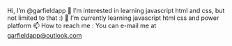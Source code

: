  Hi, I’m @garfieldapp
👀 I’m interested in learning javascript html and css, but not limited to that :)
🌱 I’m currently learning javascript html css and power platform
📫 How to reach me : You can e-mail me at garfieldapp@outlook.com
